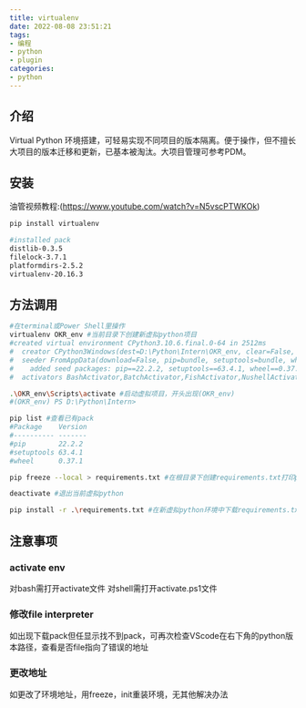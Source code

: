 ```yaml
---
title: virtualenv
date: 2022-08-08 23:51:21
tags:
- 编程
- python
- plugin
categories: 
- python
---
```


## 介绍

Virtual Python 环境搭建，可轻易实现不同项目的版本隔离。便于操作，但不擅长大项目的版本迁移和更新，已基本被淘汰。大项目管理可参考PDM。

<!-- more -->

## 安装
油管视频教程:(https://www.youtube.com/watch?v=N5vscPTWKOk)

``` Bash
pip install virtualenv

#installed pack
distlib-0.3.5 
filelock-3.7.1 
platformdirs-2.5.2 
virtualenv-20.16.3
```

## 方法调用

``` Bash
#在terminal或Power Shell里操作
virtualenv OKR_env #当前目录下创建新虚拟python项目
#created virtual environment CPython3.10.6.final.0-64 in 2512ms
#  creator CPython3Windows(dest=D:\Python\Intern\OKR_env, clear=False, no_vcs_ignore=False, global=False)
#  seeder FromAppData(download=False, pip=bundle, setuptools=bundle, wheel=bundle, via=copy, app_data_dir=C:\Users\86135\AppData\Local\pypa\virtualenv)
#    added seed packages: pip==22.2.2, setuptools==63.4.1, wheel==0.37.1
#  activators BashActivator,BatchActivator,FishActivator,NushellActivator,PowerShellActivator,PythonActivator

.\OKR_env\Scripts\activate #启动虚拟项目，开头出现(OKR_env)
#(OKR_env) PS D:\Python\Intern> 

pip list #查看已有pack
#Package    Version
#---------- -------
#pip        22.2.2
#setuptools 63.4.1
#wheel      0.37.1

pip freeze --local > requirements.txt #在根目录下创建requirements.txt打印pip下载的pack

deactivate #退出当前虚拟python

pip install -r .\requirements.txt #在新虚拟python环境中下载requirements.txt内pack列表
```

## 注意事项
### activate env
对bash需打开activate文件
对shell需打开activate.ps1文件

### 修改file interpreter
如出现下载pack但任显示找不到pack，可再次检查VScode在右下角的python版本路径，查看是否file指向了错误的地址

### 更改地址
如更改了环境地址，用freeze，init重装环境，无其他解决办法